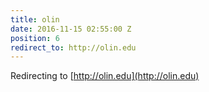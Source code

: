 ```yaml
---
title: olin
date: 2016-11-15 02:55:00 Z
position: 6
redirect_to: http://olin.edu
---
```


Redirecting to [http://olin.edu](http://olin.edu)